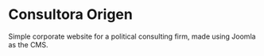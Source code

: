 # Consultora Origen
Simple corporate website for a political consulting firm, made using Joomla as the CMS.
